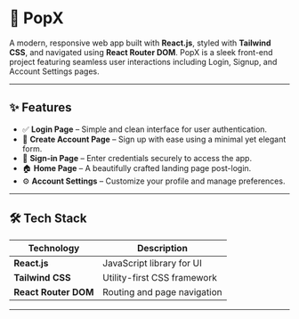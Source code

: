 # 🚀 PopX

A modern, responsive web app built with **React.js**, styled with **Tailwind CSS**, and navigated using **React Router DOM**. PopX is a sleek front-end project featuring seamless user interactions including Login, Signup, and Account Settings pages.

---

## ✨ Features

- ✅ **Login Page** – Simple and clean interface for user authentication.
- 📝 **Create Account Page** – Sign up with ease using a minimal yet elegant form.
- 🔐 **Sign-in Page** – Enter credentials securely to access the app.
- 🏠 **Home Page** – A beautifully crafted landing page post-login.
- ⚙️ **Account Settings** – Customize your profile and manage preferences.

---

## 🛠️ Tech Stack

| Technology       | Description                      |
|------------------|----------------------------------|
| **React.js**      | JavaScript library for UI        |
| **Tailwind CSS**  | Utility-first CSS framework      |
| **React Router DOM** | Routing and page navigation |

---

